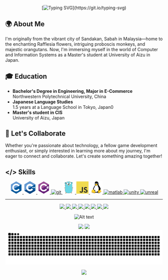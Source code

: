 <div align="center">

[![Typing SVG](https://readme-typing-svg.demolab.com?font=Jersey+15&size=30&pause=1000&color=42C3B4&background=9D56FF00&center=true&vCenter=true&repeat=false&random=false&width=435&lines=Hello!+Welcome+to+my+GitHub+page.)](https://git.io/typing-svg)  

<div align="left">


## 🌍 About Me
I'm originally from the vibrant city of Sandakan, Sabah in Malaysia—home to the enchanting Rafflesia flowers, intriguing proboscis monkeys, and majestic orangutans. Now, I'm immersing myself in the world of Computer and Information Systems as a Master's student at University of Aizu in Japan.

## 🎓 Education
- **Bachelor's Degree in Engineering, Major in E-Commerce**  
  Northwestern Polytechnical University, China
- **Japanese Language Studies**  
  1.5 years at a Language School in Tokyo, Japan0
- **Master's student in CIS**  
  University of Aizu, Japan

## 🤝 Let's Collaborate
Whether you're passionate about technology, a fellow game development enthusiast, or simply interested in learning more about my journey, I'm eager to connect and collaborate. Let's create something amazing together!

## </> Skills
<p align="center"> 
  <a href="https://www.cprogramming.com/" target="_blank" rel="noreferrer"> <img src="https://raw.githubusercontent.com/devicons/devicon/master/icons/c/c-original.svg" alt="c" width="40" height="40"/> </a> <a href="https://www.w3schools.com/cpp/" target="_blank" rel="noreferrer"> <img src="https://raw.githubusercontent.com/devicons/devicon/master/icons/cplusplus/cplusplus-original.svg" alt="cplusplus" width="40" height="40"/> </a> <a href="https://www.w3schools.com/cs/" target="_blank" rel="noreferrer"> <img src="https://raw.githubusercontent.com/devicons/devicon/master/icons/csharp/csharp-original.svg" alt="csharp" width="40" height="40"/> </a> <a href="https://git-scm.com/" target="_blank" rel="noreferrer"> <img src="https://www.vectorlogo.zone/logos/git-scm/git-scm-icon.svg" alt="git" width="40" height="40"/> </a> <a href="https://golang.org" target="_blank" rel="noreferrer"> <img src="https://raw.githubusercontent.com/devicons/devicon/master/icons/go/go-original.svg" alt="go" width="40" height="40"/> </a> <a href="https://developer.mozilla.org/en-US/docs/Web/JavaScript" target="_blank" rel="noreferrer"> <img src="https://raw.githubusercontent.com/devicons/devicon/master/icons/javascript/javascript-original.svg" alt="javascript" width="40" height="40"/> </a> <a href="https://www.linux.org/" target="_blank" rel="noreferrer"> <img src="https://raw.githubusercontent.com/devicons/devicon/master/icons/linux/linux-original.svg" alt="linux" width="40" height="40"/> </a> <a href="https://www.mathworks.com/" target="_blank" rel="noreferrer"> <img src="https://upload.wikimedia.org/wikipedia/commons/2/21/Matlab_Logo.png" alt="matlab" width="40" height="40"/> </a> <a href="https://unity.com/" target="_blank" rel="noreferrer"> <img src="https://www.vectorlogo.zone/logos/unity3d/unity3d-icon.svg" alt="unity" width="40" height="40"/> </a> <a href="https://unrealengine.com/" target="_blank" rel="noreferrer"> <img src="https://raw.githubusercontent.com/kenangundogan/fontisto/036b7eca71aab1bef8e6a0518f7329f13ed62f6b/icons/svg/brand/unreal-engine.svg" alt="unreal" width="40" height="40"/> </a>
</p>

---

</div>
<a href="https://git.io/streak-stats#gh-dark-mode-only">
  <img height=172 src="https://streak-stats.demolab.com?user=huiishan99&theme=whatsapp-dark2&card_width=810#gh-dark-mode-only" />
</a>
<a href="https://git.io/streak-stats#gh-light-mode-only">
  <img height=172 src="https://streak-stats.demolab.com?user=huiishan99&theme=whatsapp-light2&card_width=810#gh-light-mode-only" />
</a>


<a href="https://github.com/anuraghazra/github-readme-stats#gh-dark-mode-only">
  <img height=180 src="https://github-readme-stats.vercel.app/api?username=huiishan99&show_icons=true&theme=gotham#gh-dark-mode-only" />
</a>
<a href="https://github.com/anuraghazra/github-readme-stats#gh-dark-mode-only">
  <img height=180 src="https://github-readme-stats.vercel.app/api/top-langs/?username=huiishan99&layout=compact&langs_count=10&hide=jupyter%20notebook&card_width=330&theme=gotham#gh-dark-mode-only" />
</a>
<a href="https://github.com/anuraghazra/github-readme-stats#gh-light-mode-only">
  <img height=180 src="https://github-readme-stats.vercel.app/api?username=huiishan99&show_icons=true&theme=catppuccin_latte#gh-light-mode-only" />
</a>
<a href="https://github.com/anuraghazra/github-readme-stats#gh-light-mode-only">
  <img height=180 src="https://github-readme-stats.vercel.app/api/top-langs/?username=huiishan99&layout=compact&langs_count=10&hide=jupyter%20notebook&card_width=330&theme=catppuccin_latte#gh-light-mode-only" />
</a>

<a href="https://github.com/ryo-ma/github-profile-trophy#gh-dark-mode-only">
  <img height=260 src="https://github-profile-trophy.vercel.app/?username=huiishan99&theme=gruvbox&column=5#gh-dark-mode-only" />
</a>
<a href="https://github.com/ryo-ma/github-profile-trophy#gh-light-mode-only">
  <img height=260 src="https://github-profile-trophy.vercel.app/?username=huiishan99&theme=flat&column=5#gh-light-mode-only" />
</a>

![Alt text](https://spotify-recently-played-readme.vercel.app/api?user=22bow4kqejhha4clw3nrdw4cq&count=1&width=650)

<img src="https://user-images.githubusercontent.com/74038190/212750680-266fa8aa-39f1-4e8b-8873-7181dbaf3d7c.gif" width="280">
<img src="https://user-images.githubusercontent.com/74038190/225813708-98b745f2-7d22-48cf-9150-083f1b00d6c9.gif" width="500">

<picture>
  <source media="(prefers-color-scheme: dark)" srcset="https://raw.githubusercontent.com/huiishan99/huiishan99/output/github-contribution-grid-snake-dark.svg">
  <source media="(prefers-color-scheme: light)" srcset="https://raw.githubusercontent.com/huiishan99/huiishan99/output/github-contribution-grid-snake.svg">
  <img alt="github contribution grid snake animation" src="https://raw.githubusercontent.com/huiishan99/huiishan99/output/github-contribution-grid-snake.svg">
</picture>  

![](https://komarev.com/ghpvc/?username=huiishan99&color=brightgreen)

</div>
